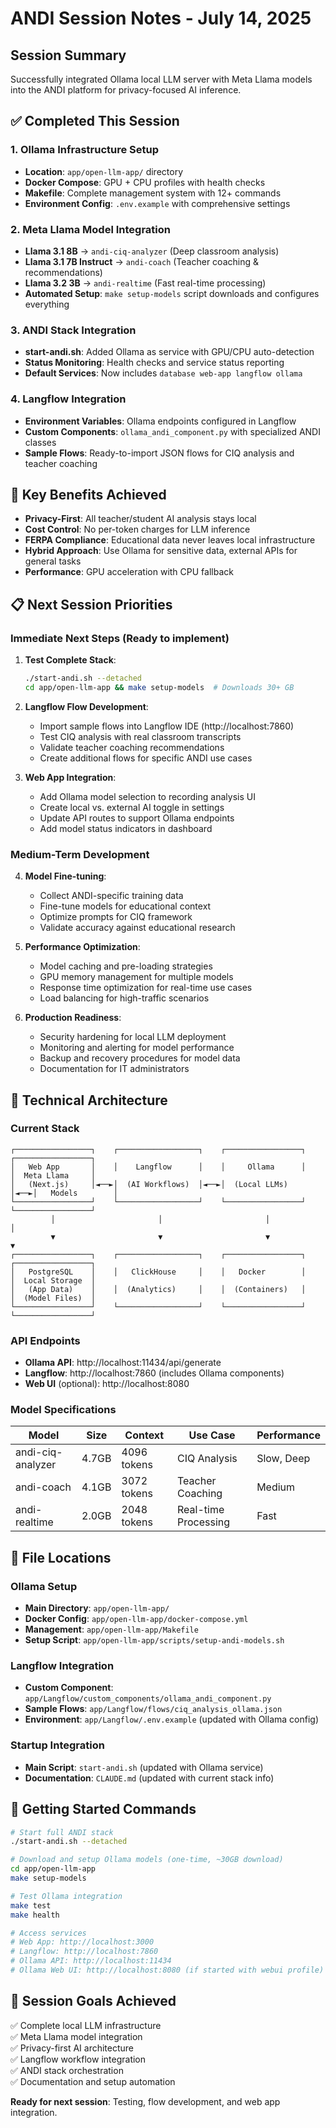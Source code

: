 # ANDI Session Notes - July 14, 2025

## Session Summary
Successfully integrated Ollama local LLM server with Meta Llama models into the ANDI platform for privacy-focused AI inference.

## ✅ Completed This Session

### 1. Ollama Infrastructure Setup
- **Location**: `app/open-llm-app/` directory
- **Docker Compose**: GPU + CPU profiles with health checks
- **Makefile**: Complete management system with 12+ commands
- **Environment Config**: `.env.example` with comprehensive settings

### 2. Meta Llama Model Integration  
- **Llama 3.1 8B** → `andi-ciq-analyzer` (Deep classroom analysis)
- **Llama 3.1 7B Instruct** → `andi-coach` (Teacher coaching & recommendations)
- **Llama 3.2 3B** → `andi-realtime` (Fast real-time processing)
- **Automated Setup**: `make setup-models` script downloads and configures everything

### 3. ANDI Stack Integration
- **start-andi.sh**: Added Ollama as service with GPU/CPU auto-detection
- **Status Monitoring**: Health checks and service status reporting
- **Default Services**: Now includes `database web-app langflow ollama`

### 4. Langflow Integration
- **Environment Variables**: Ollama endpoints configured in Langflow
- **Custom Components**: `ollama_andi_component.py` with specialized ANDI classes
- **Sample Flows**: Ready-to-import JSON flows for CIQ analysis and teacher coaching

## 🎯 Key Benefits Achieved
- **Privacy-First**: All teacher/student AI analysis stays local
- **Cost Control**: No per-token charges for LLM inference  
- **FERPA Compliance**: Educational data never leaves local infrastructure
- **Hybrid Approach**: Use Ollama for sensitive data, external APIs for general tasks
- **Performance**: GPU acceleration with CPU fallback

## 📋 Next Session Priorities

### Immediate Next Steps (Ready to implement)
1. **Test Complete Stack**:
   ```bash
   ./start-andi.sh --detached
   cd app/open-llm-app && make setup-models  # Downloads 30+ GB
   ```

2. **Langflow Flow Development**:
   - Import sample flows into Langflow IDE (http://localhost:7860)
   - Test CIQ analysis with real classroom transcripts
   - Validate teacher coaching recommendations
   - Create additional flows for specific ANDI use cases

3. **Web App Integration**:
   - Add Ollama model selection to recording analysis UI
   - Create local vs. external AI toggle in settings
   - Update API routes to support Ollama endpoints
   - Add model status indicators in dashboard

### Medium-Term Development
4. **Model Fine-tuning**:
   - Collect ANDI-specific training data
   - Fine-tune models for educational context
   - Optimize prompts for CIQ framework
   - Validate accuracy against educational research

5. **Performance Optimization**:
   - Model caching and pre-loading strategies
   - GPU memory management for multiple models
   - Response time optimization for real-time use cases
   - Load balancing for high-traffic scenarios

6. **Production Readiness**:
   - Security hardening for local LLM deployment
   - Monitoring and alerting for model performance
   - Backup and recovery procedures for model data
   - Documentation for IT administrators

## 🔧 Technical Architecture

### Current Stack
```
┌─────────────────┐    ┌──────────────────┐    ┌─────────────────┐    ┌─────────────────┐
│   Web App       │    │    Langflow      │    │     Ollama      │    │  Meta Llama     │
│   (Next.js)     │◄──►│  (AI Workflows)  │◄──►│  (Local LLMs)   │◄──►│   Models        │
└─────────────────┘    └──────────────────┘    └─────────────────┘    └─────────────────┘
         │                       │                       │                       │
         ▼                       ▼                       ▼                       ▼
┌─────────────────┐    ┌──────────────────┐    ┌─────────────────┐    ┌─────────────────┐
│   PostgreSQL    │    │   ClickHouse     │    │   Docker        │    │  Local Storage  │
│   (App Data)    │    │  (Analytics)     │    │  (Containers)   │    │  (Model Files)  │
└─────────────────┘    └──────────────────┘    └─────────────────┘    └─────────────────┘
```

### API Endpoints
- **Ollama API**: http://localhost:11434/api/generate
- **Langflow**: http://localhost:7860 (includes Ollama components)
- **Web UI** (optional): http://localhost:8080

### Model Specifications
| Model | Size | Context | Use Case | Performance |
|-------|------|---------|----------|-------------|
| andi-ciq-analyzer | 4.7GB | 4096 tokens | CIQ Analysis | Slow, Deep |
| andi-coach | 4.1GB | 3072 tokens | Teacher Coaching | Medium |
| andi-realtime | 2.0GB | 2048 tokens | Real-time Processing | Fast |

## 📁 File Locations

### Ollama Setup
- **Main Directory**: `app/open-llm-app/`
- **Docker Config**: `app/open-llm-app/docker-compose.yml`
- **Management**: `app/open-llm-app/Makefile`
- **Setup Script**: `app/open-llm-app/scripts/setup-andi-models.sh`

### Langflow Integration  
- **Custom Component**: `app/Langflow/custom_components/ollama_andi_component.py`
- **Sample Flows**: `app/Langflow/flows/ciq_analysis_ollama.json`
- **Environment**: `app/Langflow/.env.example` (updated with Ollama config)

### Startup Integration
- **Main Script**: `start-andi.sh` (updated with Ollama service)
- **Documentation**: `CLAUDE.md` (updated with current stack info)

## 🚀 Getting Started Commands

```bash
# Start full ANDI stack
./start-andi.sh --detached

# Download and setup Ollama models (one-time, ~30GB download)
cd app/open-llm-app
make setup-models

# Test Ollama integration
make test
make health

# Access services
# Web App: http://localhost:3000
# Langflow: http://localhost:7860  
# Ollama API: http://localhost:11434
# Ollama Web UI: http://localhost:8080 (if started with webui profile)
```

## 🎯 Session Goals Achieved
✅ Complete local LLM infrastructure  
✅ Meta Llama model integration  
✅ Privacy-first AI architecture  
✅ Langflow workflow integration  
✅ ANDI stack orchestration  
✅ Documentation and setup automation  

**Ready for next session**: Testing, flow development, and web app integration.